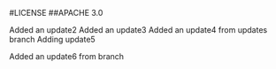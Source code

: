 #LICENSE
##APACHE 3.0

Added an update2
Added an update3
Added an update4 from updates branch
Adding update5

Added an update6 from branch

